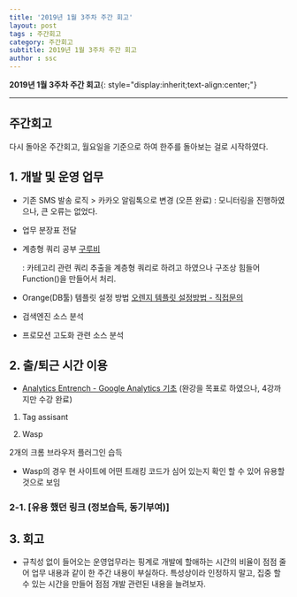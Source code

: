 ```yaml
---
title: '2019년 1월 3주차 주간 회고'  
layout: post  
tags : 주간회고
category: 주간회고
subtitle: 2019년 1월 3주차 주간 회고
author : ssc
---
```


**2019년 1월 3주차 주간 회고**{: style="display:inherit;text-align:center;"}

---


## 주간회고

다시 돌아온 주간회고, 월요일을 기준으로 하여 한주를 돌아보는 걸로 시작하였다.

## 1. 개발 및 운영 업무

- 기존 SMS 발송 로직 > 카카오 알림톡으로 변경 (오픈 완료)
: 모니터링을 진행하였으나, 큰 오류는 없었다.

- 업무 분장표 전달

- 계층형 쿼리 공부
[구루비](http://www.gurubee.net/lecture/2223)

  : 카테고리 관련 쿼리 추출을 계층형 쿼리로 하려고 하였으나 구조상 힘들어 Function()을 만들어서 처리.

- Orange(DB툴) 템플릿 설정 방법
[오렌지 템플릿 설정방법 - 직접문의](https://www.warevalley.com/support/orange_view.asp?page=1&num=12523)

- 검색엔진 소스 분석

- 프로모션 고도화 관련 소스 분석

## 2. 출/퇴근 시간 이용

- [Analytics Entrench - Google Analytics 기초](https://www.youtube.com/watch?v=WrxU4JH7eus) (완강을 목표로 하였으나, 4강까지만 수강 완료) 

1) Tag assisant

2) Wasp 

2개의 크롬 브라우저 플러그인 습득

- Wasp의 경우 현 사이트에 어떤 트래킹 코드가 심어 있는지 확인 할 수 있어 유용할 것으로 보임

### 2-1. [유용 했던 링크 (정보습득, 동기부여)]

## 3. 회고
- 규칙성 없이 들어오는 운영업무라는 핑계로 개발에 할애하는 시간의 비율이 점점 줄어 업무 내용과 같이 한 주간 내용이 부실하다.
특성상이라 인정하지 말고, 집중 할 수 있는 시간을 만들어 점점 개발 관련된 내용을 늘려보자.

